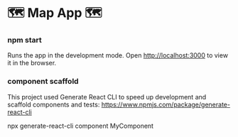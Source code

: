 # 🗺 Map App 🗺

### npm start

Runs the app in the development mode.
Open [http://localhost:3000](http://localhost:3000) to view it in the browser.

### component scaffold

This project used Generate React CLI to speed up development and scaffold components and tests:
https://www.npmjs.com/package/generate-react-cli

npx generate-react-cli component MyComponent
